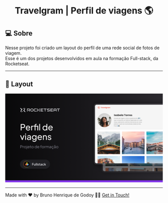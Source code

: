<p align="center">
  <h1 align="center">Travelgram | Perfil de viagens 🌎</h1>
</p>

## 💻 Sobre

Nesse projeto foi criado um layout do perfil de uma rede social de fotos de viagem. <br />
Esse é um dos projetos desenvolvidos em aula na formação Full-stack, da Rocketseat.
___

## 🎨 Layout

![thumbnail](assets/Thumbnail.png)

___

Made with ❤️ by Bruno Henrique de Godoy 👋🏽 [Get in Touch!](https://www.linkedin.com/in/bruno-godoy-07806726b/)
